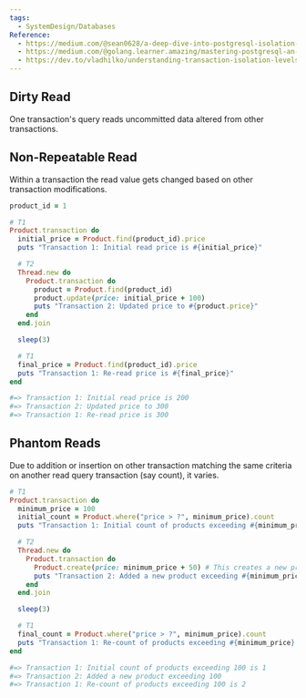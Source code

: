 ```yaml
---
tags:
  - SystemDesign/Databases
Reference:
  - https://medium.com/@sean0628/a-deep-dive-into-postgresql-isolation-levels-insights-for-rails-developers-3c2de0a2ab69 
  - https://medium.com/@golang.learner.amazing/mastering-postgresql-an-engineers-guide-to-isolation-levels-8b8b2ad65b3f
  - https://dev.to/vladhilko/understanding-transaction-isolation-levels-in-rails-with-simple-examples-388f
---
```

## Dirty Read

One transaction's query reads uncommitted data altered from other transactions.

## Non-Repeatable Read

Within a transaction the read value gets changed based on other transaction modifications.

```ruby
product_id = 1

# T1
Product.transaction do
  initial_price = Product.find(product_id).price
  puts "Transaction 1: Initial read price is #{initial_price}"

  # T2
  Thread.new do
    Product.transaction do
      product = Product.find(product_id)
      product.update(price: initial_price + 100)
      puts "Transaction 2: Updated price to #{product.price}"
    end
  end.join

  sleep(3)

  # T1
  final_price = Product.find(product_id).price
  puts "Transaction 1: Re-read price is #{final_price}"
end

#=> Transaction 1: Initial read price is 200
#=> Transaction 2: Updated price to 300
#=> Transaction 1: Re-read price is 300
```

## Phantom Reads

Due to addition or insertion on other transaction matching the same criteria on another read query transaction (say count), it varies.

```ruby
# T1
Product.transaction do
  minimum_price = 100
  initial_count = Product.where("price > ?", minimum_price).count
  puts "Transaction 1: Initial count of products exceeding #{minimum_price} is #{initial_count}"

  # T2
  Thread.new do
    Product.transaction do
      Product.create(price: minimum_price + 50) # This creates a new product that meets the condition
      puts "Transaction 2: Added a new product exceeding #{minimum_price}"
    end
  end.join

  sleep(3)

  # T1
  final_count = Product.where("price > ?", minimum_price).count
  puts "Transaction 1: Re-count of products exceeding #{minimum_price} is #{final_count}"
end

#=> Transaction 1: Initial count of products exceeding 100 is 1
#=> Transaction 2: Added a new product exceeding 100
#=> Transaction 1: Re-count of products exceeding 100 is 2
```

